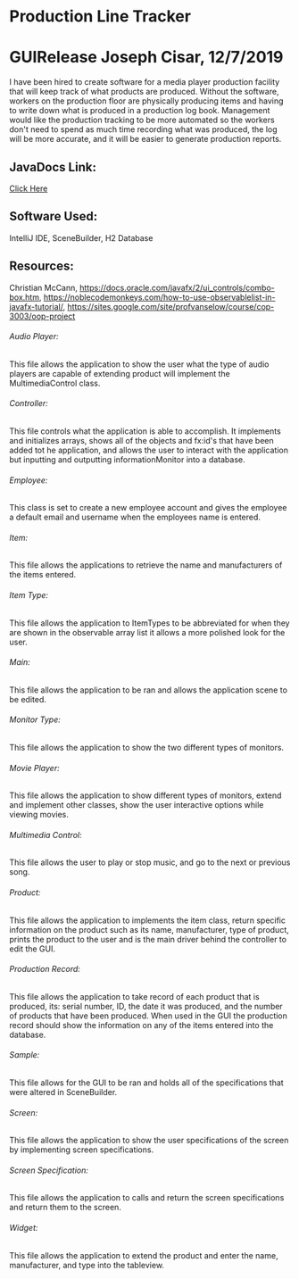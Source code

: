 # Production Line Tracker
# GUIRelease Joseph Cisar, 12/7/2019

I have been hired to create software for a media player production facility that will keep track of what products are produced. 
Without the software, workers on the production floor are physically producing items and having to write down what is produced 
in a production log book. Management would like the production tracking to be more automated so the workers don't need to spend 
as much time recording what was produced, the log will be more accurate, and it will be easier to generate production reports. 

## JavaDocs Link: 
[Click Here](file:///C:/Users/jacisar/IdeaProjects/GUIAlphaProgram/docs/index.html)

## Software Used:
IntelliJ IDE, SceneBuilder, H2 Database

## Resources: 
Christian McCann, https://docs.oracle.com/javafx/2/ui_controls/combo-box.htm, 
https://noblecodemonkeys.com/how-to-use-observablelist-in-javafx-tutorial/, 
https://sites.google.com/site/profvanselow/course/cop-3003/oop-project

###### Audio Player:
This file allows the application to show the user what the type of audio players are capable of extending product will implement the MultimediaControl class.

###### Controller:
This file controls what the application is able to accomplish. It implements and initializes arrays, shows all of the objects and fx:id's that have been added tot he application, and allows the user to interact with the application but inputting and outputting informationMonitor into a database.

###### Employee:
This class is set to create a new employee account and gives the employee a default email and username when the employees name is entered.

###### Item:
This file allows the applications to retrieve the name and manufacturers of the items entered.

###### Item Type:
This file allows the application to ItemTypes to be abbreviated for when they are shown in the observable array list it allows a more polished look for the user.

###### Main:
This file allows the application to be ran and allows the application scene to be edited.

###### Monitor Type:
This file allows the application to show the two different types of monitors.

###### Movie Player:
This file allows the application to show different types of monitors, extend and implement other classes, show the user interactive options while viewing movies.

###### Multimedia Control:
This file allows the user to play or stop music, and go to the next or previous song.

###### Product:
This file allows the application to implements the item class, return specific information on the product such as its name, manufacturer, type of product, prints the product to the user and is the main driver behind the controller to edit the GUI.

###### Production Record:
This file allows the application to take record of each product that is produced, its: serial number, ID, the date it was produced, and the number of products that have been produced. When used in the GUI the production record should show the information on any of the items entered into the database.

###### Sample:
This file allows for the GUI to be ran and holds all of the specifications that were altered in SceneBuilder.

###### Screen:
This file allows the application to show the user specifications of the screen by implementing screen specifications.

###### Screen Specification:
This file allows the application to calls and return the screen specifications and return them to the screen.

###### Widget:
This file allows the application to extend the product and enter the name, manufacturer, and type into the tableview.

